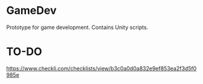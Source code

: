 # GameDev
Prototype for game development. Contains Unity scripts. 
# TO-DO 
https://www.checkli.com/checklists/view/b3c0a0d0a832e9ef853ea2f3d5f0985e

